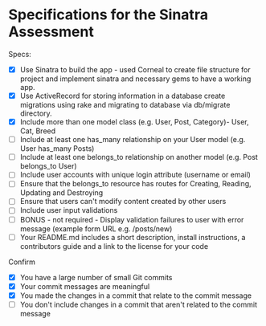 # Specifications for the Sinatra Assessment

Specs:
- [x] Use Sinatra to build the app - used Corneal to create file structure for project and implement sinatra and necessary gems to have a working app.
- [x] Use ActiveRecord for storing information in a database create migrations using rake and migrating to database via db/migrate directory.
- [x] Include more than one model class (e.g. User, Post, Category)- User, Cat, Breed
- [ ] Include at least one has_many relationship on your User model (e.g. User has_many Posts)
- [ ] Include at least one belongs_to relationship on another model (e.g. Post belongs_to User)
- [ ] Include user accounts with unique login attribute (username or email)
- [ ] Ensure that the belongs_to resource has routes for Creating, Reading, Updating and Destroying
- [ ] Ensure that users can't modify content created by other users
- [ ] Include user input validations
- [ ] BONUS - not required - Display validation failures to user with error message (example form URL e.g. /posts/new)
- [ ] Your README.md includes a short description, install instructions, a contributors guide and a link to the license for your code

Confirm
- [x] You have a large number of small Git commits
- [x] Your commit messages are meaningful
- [x] You made the changes in a commit that relate to the commit message
- [ ] You don't include changes in a commit that aren't related to the commit message